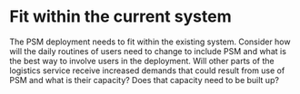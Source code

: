 # Fit within the current system

The PSM deployment needs to fit within the existing system. Consider how will the daily routines of users need to change to include PSM and what is the best way to involve users in the deployment. Will other parts of the logistics service receive increased demands that could result from use of PSM and what is their capacity? Does that capacity need to be built up?
